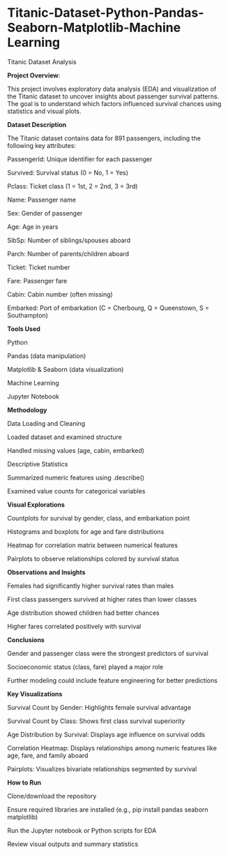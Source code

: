# Titanic-Dataset-Python-Pandas-Seaborn-Matplotlib-Machine Learning

Titanic Dataset Analysis

**Project Overview**:

This project involves exploratory data analysis (EDA) and visualization of the Titanic dataset to uncover insights about passenger survival patterns. The goal is to understand which factors influenced survival chances using statistics and visual plots.

**Dataset Description**

The Titanic dataset contains data for 891 passengers, including the following key attributes:

PassengerId: Unique identifier for each passenger

Survived: Survival status (0 = No, 1 = Yes)

Pclass: Ticket class (1 = 1st, 2 = 2nd, 3 = 3rd)

Name: Passenger name

Sex: Gender of passenger

Age: Age in years

SibSp: Number of siblings/spouses aboard

Parch: Number of parents/children aboard

Ticket: Ticket number

Fare: Passenger fare

Cabin: Cabin number (often missing)

Embarked: Port of embarkation (C = Cherbourg, Q = Queenstown, S = Southampton)

**Tools Used**

Python

Pandas (data manipulation)

Matplotlib & Seaborn (data visualization)

Machine Learning 

Jupyter Notebook

**Methodology**

Data Loading and Cleaning

Loaded dataset and examined structure

Handled missing values (age, cabin, embarked)

Descriptive Statistics

Summarized numeric features using .describe()

Examined value counts for categorical variables

**Visual Explorations**

Countplots for survival by gender, class, and embarkation point

Histograms and boxplots for age and fare distributions

Heatmap for correlation matrix between numerical features

Pairplots to observe relationships colored by survival status

**Observations and Insights**

Females had significantly higher survival rates than males

First class passengers survived at higher rates than lower classes

Age distribution showed children had better chances

Higher fares correlated positively with survival

**Conclusions**

Gender and passenger class were the strongest predictors of survival

Socioeconomic status (class, fare) played a major role

Further modeling could include feature engineering for better predictions

**Key Visualizations**

Survival Count by Gender: Highlights female survival advantage

Survival Count by Class: Shows first class survival superiority

Age Distribution by Survival: Displays age influence on survival odds

Correlation Heatmap: Displays relationships among numeric features like age, fare, and family aboard

Pairplots: Visualizes bivariate relationships segmented by survival

**How to Run**

Clone/download the repository

Ensure required libraries are installed (e.g., pip install pandas seaborn matplotlib)

Run the Jupyter notebook or Python scripts for EDA

Review visual outputs and summary statistics
